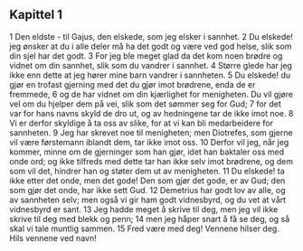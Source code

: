 ## Kapittel 1

1 Den eldste - til Gajus, den elskede, som jeg elsker i sannhet.
2 Du elskede! jeg ønsker at du i alle deler må ha det godt og være ved god helse, slik som din sjel har det godt.
3 For jeg ble meget glad da det kom noen brødre og vidnet om din sannhet, slik som du vandrer i sannhet.
4 Større glede har jeg ikke enn dette at jeg hører mine barn vandrer i sannheten.
5 Du elskede! du gjør en trofast gjerning med det du gjør imot brødrene, enda de er fremmede,
6 og de har vidnet om din kjærlighet for menigheten. Du vil gjøre vel om du hjelper dem på vei, slik som det sømmer seg for Gud;
7 for det var for hans navns skyld de dro ut, og av hedningene tar de ikke imot noe.
8 Vi er derfor skyldige å ta oss av slike, for at vi kan bli medarbeidere for sannheten.
9 Jeg har skrevet noe til menigheten; men Diotrefes, som gjerne vil være førstemann iblandt dem, tar ikke imot oss.
10 Derfor vil jeg, når jeg kommer, minne om de gjerninger som han gjør, idet han baktaler oss med onde ord; og ikke tilfreds med dette tar han ikke selv imot brødrene, og dem som vil det, hindrer han og støter dem ut av menigheten.
11 Du elskede! ta ikke etter det onde, men det gode! Den som gjør det gode, er av Gud; den som gjør det onde, har ikke sett Gud.
12 Demetrius har godt lov av alle, og av sannheten selv; men også vi gir ham godt vidnesbyrd, og du vet at vårt vidnesbyrd er sant.
13 Jeg hadde meget å skrive til deg, men jeg vil ikke skrive til deg med blekk og penn;
14 men jeg håper snart å få se deg, og så skal vi tale muntlig sammen.
15 Fred være med deg! Vennene hilser deg. Hils vennene ved navn!
